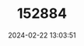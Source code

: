 ---
title: "152884"
category: "Copiapoa longistaminea"
draft: false
date: 2024-02-22 13:03:51
languages:
  Spanish; Castilian: ["Copiapoa de Andriana"]
---